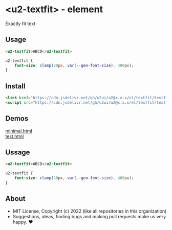 # &lt;u2-textfit&gt; - element
Exactly fit text

## Usage

```html
<u2-textfit>ABCD</u2-textfit>
```

```css
u2-textfit {
    font-size: clamp(20px, var(--gen-font-size), 400px);
}
```

## Install

```html
<link href="https://cdn.jsdelivr.net/gh/u2ui/u2@x.x.x/el/textfit/textfit.min.css" rel=stylesheet>
<script src="https://cdn.jsdelivr.net/gh/u2ui/u2@x.x.x/el/textfit/textfit.min.js" type=module></script>
```

## Demos

[minimal.html](http://gcdn.li/u2ui/u2@main/el/textfit/tests/minimal.html)  
[test.html](http://gcdn.li/u2ui/u2@main/el/textfit/tests/test.html)  

## Ussage

```html
<u2-textfit>ABCD</u2-textfit>
```

```css
u2-textfit {
    font-size: clamp(20px, var(--gen-font-size), 400px);
}
```

## About

- MIT License, Copyright (c) 2022 <u2> (like all repositories in this organization) <br>
- Suggestions, ideas, finding bugs and making pull requests make us very happy. ♥

